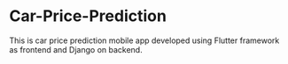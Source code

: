 # Car-Price-Prediction
This is car price prediction mobile app developed using Flutter framework as frontend and Django on backend.
